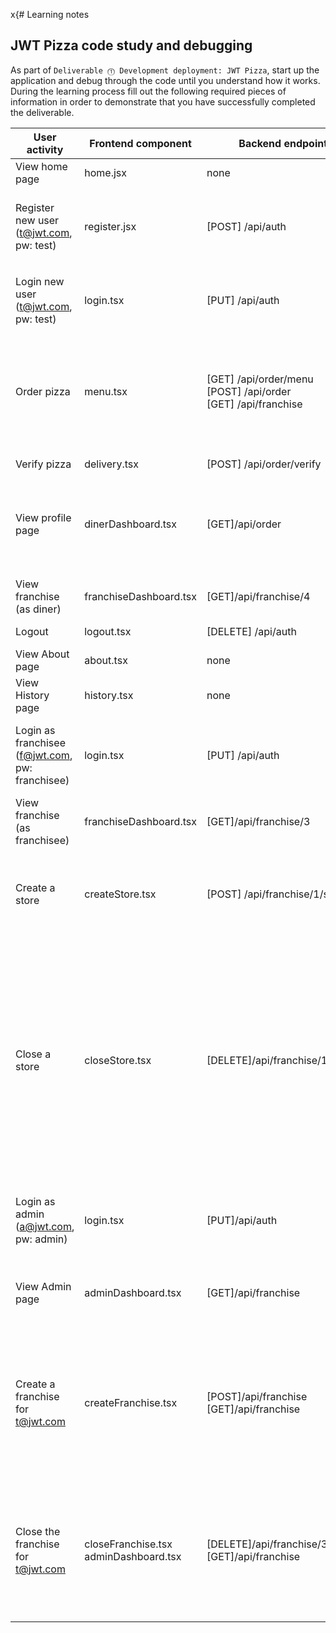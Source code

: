x{# Learning notes

## JWT Pizza code study and debugging

As part of `Deliverable ⓵ Development deployment: JWT Pizza`, start up the application and debug through the code until you understand how it works. During the learning process fill out the following required pieces of information in order to demonstrate that you have successfully completed the deliverable.

| User activity                                       | Frontend component | Backend endpoints | Database SQL |
| --------------------------------------------------- | ------------------ | ----------------- | ------------ |
| View home page                                      |   home.jsx         |     none          |      none    |
| Register new user<br/>(t@jwt.com, pw: test)         |   register.jsx     |  [POST] /api/auth |    INSERT INTO user (name, email, password) VALUES (?, ?, ?) <br> INSERT INTO userRole (userId, role, objectId) VALUES (?, ?, ?)|
|                                                     |                    |                   |              |
|                                                     |                    |                   |              |
| Login new user<br/>(t@jwt.com, pw: test)            | login.tsx|[PUT] /api/auth | SELECT * FROM user WHERE email=? <br> INSERT INTO auth (token, userId) VALUES (?, ?)          |
| Order pizza                                         | menu.tsx | [GET] /api/order/menu <br> [POST] /api/order <br> [GET] /api/franchise | INSERT INTO dinerOrder (dinerId, franchiseId, storeId, date) VALUES (?, ?, ?, now()) <br> SELECT * FROM menu<br>SELECT id, name FROM franchise <br> SELECT id, name FROM store WHERE franchiseId=?|
| Verify pizza                                        |delivery.tsx |[POST] /api/order/verify| none |
| View profile page                                   |dinerDashboard.tsx|[GET]/api/order|SELECT id, franchiseId, storeId, date FROM dinerOrder WHERE dinerId=?<br>SELECT id, menuId, description, price FROM orderItem WHERE orderId=?|
| View franchise<br/>(as diner)                       | franchiseDashboard.tsx|[GET]/api/franchise/4|  none         |
| Logout                                              |logout.tsx|[DELETE] /api/auth|DELETE FROM auth WHERE token=?|
| View About page                                     | about.tsx  | none |   none           |
| View History page                                   | history.tsx  | none  |  none         |
| Login as franchisee<br/>(f@jwt.com, pw: franchisee) |login.tsx| [PUT] /api/auth  |SELECT * FROM user WHERE email=? <br>SELECT * FROM userRole WHERE userId=?<br> INSERT INTO auth (token, userId) VALUES (?, ?)              |
| View franchise<br/>(as franchisee)                  |franchiseDashboard.tsx|[GET]/api/franchise/3|SELECT objectId FROM userRole WHERE role='franchisee' AND userId=?              |
| Create a store                                      |createStore.tsx |[POST] /api/franchise/1/store |SELECT id, name FROM user WHERE email=?<br>INSERT INTO franchise (name) VALUES (?)<br>INSERT INTO userRole (userId, role, objectId) VALUES (?, ?, ?)|
| Close a store                                       |closeStore.tsx|[DELETE]/api/franchise/1/store/2|SELECT u.id, u.name, u.email FROM userRole AS ur JOIN user AS u ON u.id=ur.userId WHERE ur.objectId=? AND ur.role='franchisee<br>SELECT s.id, s.name, COALESCE(SUM(oi.price), 0) AS totalRevenue FROM dinerOrder AS do JOIN orderItem AS oi ON do.id=oi.orderId RIGHT JOIN store AS s ON s.id=do.storeId WHERE s.franchiseId=? GROUP BY s.id<br>DELETE FROM store WHERE franchiseId=? AND id=?              |
| Login as admin<br/>(a@jwt.com, pw: admin)           |login.tsx|[PUT]/api/auth|SELECT * FROM user WHERE email=?<br>SELECT * FROM userRole WHERE userId=?<br>INSERT INTO auth (token, userId) VALUES (?, ?)              |
| View Admin page                                     |adminDashboard.tsx|[GET]/api/franchise|SELECT id, name FROM franchise<br>SELECT id, name FROM store WHERE franchiseId=?|
| Create a franchise for t@jwt.com                    |createFranchise.tsx|[POST]/api/franchise<br>[GET]/api/franchise|SELECT id, name FROM user WHERE email=?<br>INSERT INTO franchise (name) VALUES (?)<br>INSERT INTO userRole (userId, role, objectId) VALUES (?, ?, ?)<br>SELECT id, name FROM franchise<br>SELECT id, name FROM store WHERE franchiseId=?             |
| Close the franchise for t@jwt.com                   |closeFranchise.tsx<br>adminDashboard.tsx|[DELETE]/api/franchise/3<br>[GET]/api/franchise|DELETE FROM store WHERE franchiseId=?<br>DELETE FROM userRole WHERE objectId=?<br>DELETE FROM franchise WHERE id=?<br> SELECT id, name FROM franchise <br> SELECT id, name FROM store WHERE franchiseId=?              |
